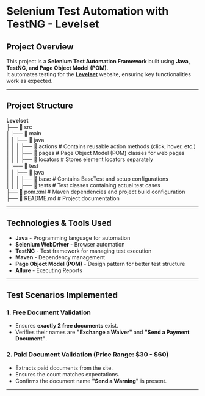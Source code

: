 # Selenium Test Automation with TestNG - Levelset

##  Project Overview
This project is a **Selenium Test Automation Framework** built using **Java, TestNG, and Page Object Model (POM)**.  
It automates testing for the **[Levelset](https://www.levelset.com/)** website, ensuring key functionalities work as expected.

---

##  Project Structure
**Levelset** \
├── 📁 src \
│   ├── 📁 main \
│   │   ├── 📁 java \
│   │   │   ├── 📁 actions      # Contains reusable action methods (click, hover, etc.) \
│   │   │   ├── 📁 pages        # Page Object Model (POM) classes for web pages \
│   │   │   ├── 📁 locators     # Stores element locators separately \
│   ├── 📁 test \
│   │   ├── 📁 java \
│   │   │   ├── 📁 base         # Contains BaseTest and setup configurations \
│   │   │   ├── 📁 tests        # Test classes containing actual test cases \
├── 📄 pom.xml                  # Maven dependencies and project build configuration \
├── 📄 README.md                # Project documentation 

    
---

##  Technologies & Tools Used
- **Java** - Programming language for automation  
- **Selenium WebDriver** - Browser automation  
- **TestNG** - Test framework for managing test execution  
- **Maven** - Dependency management  
- **Page Object Model (POM)** - Design pattern for better test structure
- **Allure** - Executing Reports  

---

## Test Scenarios Implemented
###  **1. Free Document Validation**
- Ensures **exactly 2 free documents** exist.
- Verifies their names are **"Exchange a Waiver"** and **"Send a Payment Document"**.

###  **2. Paid Document Validation (Price Range: $30 - $60)**
- Extracts paid documents from the site.
- Ensures the count matches expectations.
- Confirms the document name **"Send a Warning"** is present.

---

